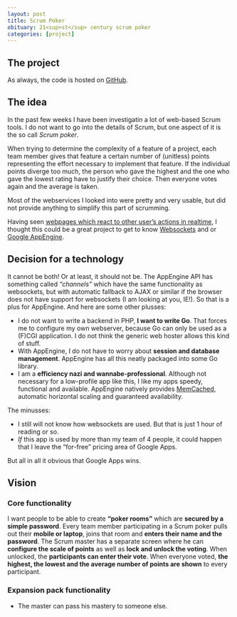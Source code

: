 ```yaml
---
layout: post
title: Scrum Poker
obituary: 21<sup>st</sup> century scrum poker
categories: [project]
---
```

## The project
As always, the code is hosted on [GitHub].

## The idea
In the past few weeks I have been investigatin a lot of web-based Scrum tools. I do not want to go into the details of Scrum, but one aspect of it is the so call *Scrum poker*.

When trying to determine the complexity of a feature of a project, each team member gives that feature a certain number of (unitless) points representing the effort necessary to implement that feature. If the individual points diverge too much, the person who gave the highest and the one who gave the lowest rating have to justify their choice. Then everyone votes again and the average is taken.

Most of the webservices I looked into were pretty and very usable, but did not provide anything to simplify this part of scrumming.

Having seen [webpages which react to other user’s actions in realtime][Wandercircus], I thought this could be a great project to get to know [Websockets] and or [Google AppEngine].

## Decision for a technology
It cannot be both! Or at least, it should not be. The AppEngine API has something called *“channels”* which have the same functionality as websockets, but with automatic fallback to AJAX or similar if the browser does not have support for websockets (I am looking at you, IE!). So that is a plus for AppEngine. And here are some other plusses:

 * I do not want to write a backend in PHP, **I want to write Go**. That forces me to configure my own webserver, because Go can only be used as a (F)CGI application. I do not think the generic web hoster allows this kind of stuff.
 * With AppEngine, I do not have to worry about **session and database management**. AppEngine has all this neatly packaged into some Go library.
 * I am a **efficiency nazi and wannabe-professional**. Although not necessary for a low-profile app like this, I like my apps speedy, functional and available. AppEngine natively provides [MemCached], automatic horizontal scaling and guaranteed availability.

The minusses:

 * I still will not know how websockets are used. But that is just 1 hour of reading or so.
 * *If* this app is used by more than my team of 4 people, it could happen that I leave the “for-free” pricing area of Google Apps.

But all in all it obvious that Google Apps wins.

## Vision
### Core functionality
I want people to be able to create **“poker rooms”** which are **secured by a simple password**. Every team member participating in a Scrum poker pulls out their **mobile or laptop**, joins that room and **enters their name and the password**.  The Scrum master has a separate screen where he can **configure the scale of points** as well as **lock and unlock the voting**.  When unlocked, the **participants can enter their vote**. When everyone voted, **the highest, the lowest and the average number of points are shown** to every participant.

### Expansion pack functionality
 * The master can pass his mastery to someone else.

[GitHub]: https://github.com/surma/scrum21stcenturypoker "The project’s repository on GitHub"
[Wandercircus]: http://www.wandercircus.com "Sending bots to IRC channels to reenact a part of a movie"
[Websockets]: http://en.wikipedia.org/wiki/WebSocket "A permanent connection to the webserver allows real-time events"
[Google AppEngine]: http://code.google.com/appengine/ "Deploying apps which scale automatically"
[MemCached]: http://memcached.org/ "A distributed memory object caching system"
